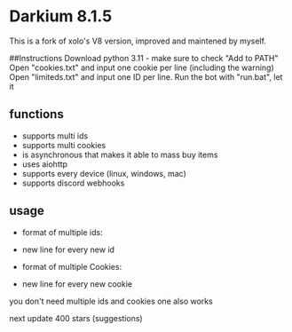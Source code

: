# Darkium 8.1.5
This is a fork of xolo's V8 version, improved and maintened by myself.

##Instructions
Download python 3.11 - make sure to check "Add to PATH"
Open "cookies.txt" and input one cookie per line (including the warning)
Open "limiteds.txt" and input one ID per line.
Run the bot with "run.bat", let it 


## functions
- supports multi ids
- supports multi cookies
- is asynchronous that makes it able to mass buy items
- uses aiohttp
- supports every device (linux, windows, mac)
- supports discord webhooks

## usage
- format of multiple ids:  
- new line for every new id
   
- format of multiple Cookies:
- new line for every new cookie
                           
you don't need multiple ids and cookies one also works
                           
next update 400 stars (suggestions)
